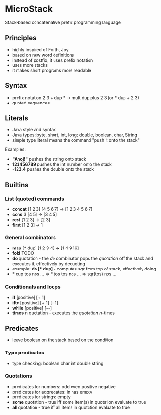# MicroStack
Stack-based concatenative prefix programming language

## Principles
- highly inspired of Forth, Joy
- based on new word definitions 
- instead of postfix, it uses prefix notation
- uses more stacks
- it makes short programs more readable

## Syntax
- prefix notation
2 3 + dup * -> mult dup plus 2 3 (or * dup + 2 3)
- quoted sequences

## Literals 
- Java style and syntax
- Java types: byte, short, int, long; double, boolean, char, String
- simple type literal means the command "push it onto the stack"

Examples:
- **"Ahoj!"** pushes the string onto stack
- **123456789** pushes the int number onto the stack
- **-123.4** pushes the double onto the stack

## Builtins

### List (quoted) commands
- **concat** [1 2 3] [4 5 6 7] -> [1 2 3 4 5 6 7] 
- **cons** 3 [4 5] -> [3 4 5]
- **rest** [1 2 3] -> [2 3]
- **first** [1 2 3] -> 1

### General combinators 
- **map** [* dup] [1 2 3 4] -> [1 4 9 16]
- **fold** TODO
- **do** quotation - the _do_ combinator pops the _quotation_ off the stack and executes it, effectively by dequoting
- example: **do [\* dup]** - computes _sqr_ from top of stack, effectively doing
- \* dup tos nos ... =>  \* tos tos nos ... => sqr(tos) nos ...

### Conditionals and loops
- **if** [positive] [+ 1]
- **ifte** [positive] [+ 1] [- 1]
- **while** [positive] [--]
- **times** n quotation - executes the _quotation_ _n_-times

## Predicates
- leave boolean on the stack based on the condition

### Type predicates
- type checking: boolean    char    int    double    string

### Quotations
- predicates for numbers: odd    even    positive    negative
- predicates for aggregates: in    has empty
- predicates for strings: empty
- **some** quotation - true iff some item(s) in quotation evaluate to true
- **all** quotation - true iff all items in quotation evaluate to true

